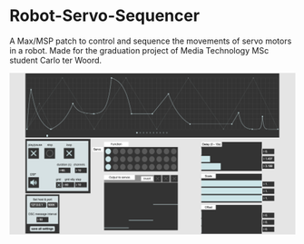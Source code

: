 # Robot-Servo-Sequencer

A Max/MSP patch to control and sequence the movements of servo motors in a robot.
Made for the graduation project of Media Technology MSc student Carlo ter Woord.

![Alt text](/img/Robot-Servo-Sequencer_screenshot.png?raw=true "Screenshot of Max application")
